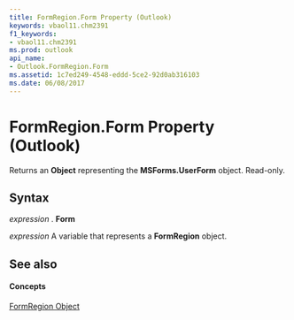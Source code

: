 ```yaml
---
title: FormRegion.Form Property (Outlook)
keywords: vbaol11.chm2391
f1_keywords:
- vbaol11.chm2391
ms.prod: outlook
api_name:
- Outlook.FormRegion.Form
ms.assetid: 1c7ed249-4548-eddd-5ce2-92d0ab316103
ms.date: 06/08/2017
---
```



# FormRegion.Form Property (Outlook)

Returns an  **Object** representing the **MSForms.UserForm** object. Read-only.


## Syntax

 _expression_ . **Form**

 _expression_ A variable that represents a **FormRegion** object.


## See also


#### Concepts


[FormRegion Object](Outlook.FormRegion.md)

